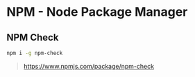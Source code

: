 # NPM - Node Package Manager

## NPM Check

```bash
npm i -g npm-check
```

> <https://www.npmjs.com/package/npm-check>
